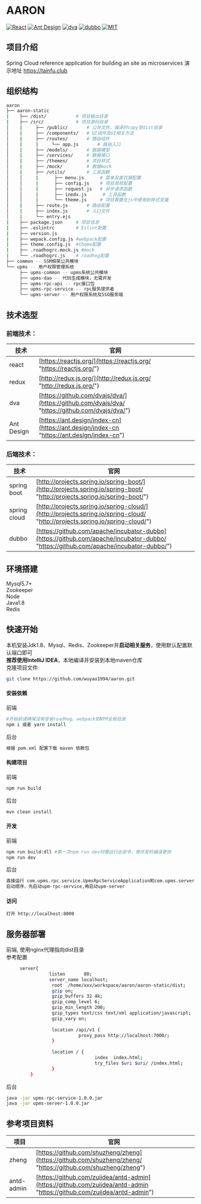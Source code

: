 # AARON
[![React](https://img.shields.io/badge/react-^16.2.0-brightgreen.svg?style=flat-square)](https://github.com/facebook/react)
[![Ant Design](https://img.shields.io/badge/ant--design-^3.0.3-yellowgreen.svg?style=flat-square)](https://github.com/ant-design/ant-design)
[![dva](https://img.shields.io/badge/dva-^2.1.0-orange.svg?style=flat-square)](https://github.com/dvajs/dva)
[![dubbo](https://img.shields.io/badge/dubbo-2.5.10-brightgreen.svg)]()
[![MIT](https://img.shields.io/dub/l/vibe-d.svg?style=flat-square)](http://opensource.org/licenses/MIT)

## 项目介绍
Spring Cloud reference application for building an site as microservices 
演示地址 <https://tainfu.club>
## 组织结构 

```bash
aaron
├── aaron-static
|    ├── /dist/           # 项目输出目录
|    ├── /src/            # 项目源码目录
│    |     ├── /public/       # 公共文件，编译时copy至dist目录
│    |     ├── /components/   # UI组件及UI相关方法
│    |     ├── /routes/       # 路由组件
│    |     |     └── app.js       # 路由入口
│    |     ├── /models/       # 数据模型
│    |     ├── /services/     # 数据接口
│    |     ├── /themes/       # 项目样式
│    |     ├── /mock/         # 数据mock
│    |     ├── /utils/        # 工具函数
│    │     |      ├── menu.js      # 菜单及面包屑配置
│    │     |      ├── config.js    # 项目常规配置
│    │     |      ├── request.js   # 异步请求函数
│    │     |      ├── inedx.js      # 工具函数
│    │     |      └── theme.js     # 项目需要在js中使用到样式变量
│    |     ├── route.js       # 路由配置
│    |     ├── index.js       # 入口文件
│    |     └── entry.ejs     
|    ├── package.json     # 项目信息
|    ├── .eslintrc        # Eslint配置
|    ├── version.js
|    ├── wepack.config.js #webpack配置
|    ├── theme.config.js  #theme配置        
|    ├── .roadhogrc.mock.js #mock        
|    └── .roadhogrc.js    # roadhog配置
├── common -- SSM框架公共模块
└── upms -- 用户权限管理系统
     ├── upms-common -- upms系统公共模块
     ├── upms-dao -- 代码生成模块，无需开发
     ├── upms-rpc-api -- rpc接口包
     ├── upms-rpc-service -- rpc服务提供者
     └── upms-server -- 用户权限系统及SSO服务端
```

## 技术选型

### 前端技术：

| 技术 |  官网 |
| ------------- | ----- |
| react | [https://reactjs.org/](https://reactjs.org/ "https://reactjs.org/") | 
| redux | [http://redux.js.org/](http://redux.js.org/ "http://redux.js.org/")
| dva | [https://github.com/dvajs/dva/](https://github.com/dvajs/dva/ "https://github.com/dvajs/dva/")
| Ant Design | [https://ant.design/index-cn](https://ant.design/index-cn "https://ant.design/index-cn")|

### 后端技术：
| 技术 | 官网 |
| ------------- | ----- |
| spring boot | [http://projects.spring.io/spring-boot/](http://projects.spring.io/spring-boot/ "http://projects.spring.io/spring-boot/") |
| spring cloud | [http://projects.spring.io/spring-cloud/](http://projects.spring.io/spring-cloud/ "http://projects.spring.io/spring-cloud/") |
| dubbo | [https://github.com/apache/incubator-dubbo](https://github.com/apache/incubator-dubbo/ "https://github.com/apache/incubator-dubbo/") |
## 环境搭建
Mysql5.7+  
Zookeeper  
Node  
Java1.8  
Redis  
## 快速开始
本机安装Jdk1.8、Mysql、Redis、Zookeeper并**启动相关服务**，使用默认配置默认端口即可  
**推荐使用IntelliJ IDEA**，本地编译并安装到本地maven仓库  
克隆项目文件:
```bash
git clone https://github.com/wuyao1994/aaron.git
```

#### 安装依赖  
前端
```bash
#开始前请确保没有安装roadhog、webpack到NPM全局目录
npm i 或者 yarn install
```
后台
```bash
根据 pom.xml 配置下载 maven 依赖包
```
#### 构建项目  
前端
```bash
npm run build
```
后台
```bash
mvn clean install
```
#### 开发  
前端
```bash
npm run build:dll #第一次npm run dev时需运行此命令，使开发时编译更快
npm run dev
```
后台
```bash
直接运行 com.upms.rpc.service.UpmsRpcServiceApplication和com.upms.server.UpmsServerApplication main()方法启动后台服务
启动顺序，先启动upm-rpc-service,再启动upm-server
```
#### 访问
```bash
打开 http://localhost:8000
```
## 服务器部署
前端, 使用nginx代理指向dist目录  
参考配置
```bash
     server{
                listen       80;
                server_name localhost;
                 root  /home/xxx/workspace/aaron/aaron-static/dist;
                 gzip on;
                 gzip_buffers 32 4k;
                 gzip_comp_level 6;
                 gzip_min_length 200;
                 gzip_types text/css text/xml application/javascript;
                 gzip_vary on;
 
                 location /api/v1 {
                           proxy_pass http://localhost:7000/;
                 }
  
                 location / {
                                 index  index.html;
                                 try_files $uri $uri/ /index.html;
                 }
         }

```
后台
```bash
java -jar upms-rpc-service-1.0.0.jar
java -jar upms-server-1.0.0.jar
```


## 参考项目资料

| 项目 |  官网 |
| ------------- | ----- |
| zheng | [https://github.com/shuzheng/zheng](https://github.com/shuzheng/zheng/ "https://github.com/shuzheng/zheng") | 
| antd-admin | [https://github.com/zuiidea/antd-admin](https://github.com/zuiidea/antd-admin "https://github.com/zuiidea/antd-admin") |
